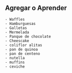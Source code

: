 ## Agregar o Aprender
    - Waffles
    - Hamburguesas
    - Galletas
    - Mermelada
    - Panque de chocolate
    - Cheescake
    - coliflor alitas
    - pan de quinoa
    - pan de centeno
    - nutella
    - muffins
    - ceviche